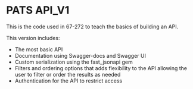 # PATS API_V1

This is the code used in 67-272 to teach the basics of building an API.  

This version includes:
- The most basic API
- Documentation using Swagger-docs and Swagger UI
- Custom serialization using the fast_jsonapi gem
- Filters and ordering options that adds flexibility to the API allowing the user to filter or order the results as needed
- Authentication for the API to restrict access